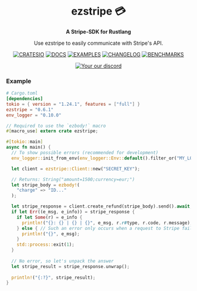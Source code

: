 <h1 align="center">ezstripe 💳</h1>
<div align="center">
 <strong>
   A Stripe-SDK for Rustlang
 </strong>
 <p>Use ezstripe to easily communicate with Stripe's API.</p>
</div>

<div align="center">

  [![CRATESIO]][CRATESIO_URL] [![DOCS]][DOCS_URL] [![EXAMPLES]][EXAMPLES_URL] [![CHANGELOG]][CHANGELOG_URL] [![BENCHMARKS]][BENCHMARKS_URL]
 
  <a href="https://discord.gg/VjQQZRU22F"><img src="https://discordapp.com/api/guilds/1065101892914511953/widget.png?style=shield" alt="Your our discord" /></a>
  
</div>

### Example
```toml
# Cargo.toml
[dependencies]
tokio = { version = "1.24.1", features = ["full"] }
ezstripe = "0.6.1"
env_logger = "0.10.0"
```

```Rust
// Required to use the `ezbody!` macro
#[macro_use] extern crate ezstripe;

#[tokio::main]
async fn main() {
  // To show possible errors (recommended for development)
  env_logger::init_from_env(env_logger::Env::default().filter_or("MY_LOG_LEVEL", "debug"));

  let client = ezstripe::Client::new("SECRET_KEY");

  // Returns: String("amount=1500;currency=eur;")
  let stripe_body = ezbody!(
    "charge" => "ID..."
  );

  let stripe_response = client.create_refund(stripe_body).send().await;
  if let Err((e_msg, e_info)) = stripe_response {
    if let Some(r) = e_info {
      println!("{}: {} | {} | {}", e_msg, r.r#type, r.code, r.message);
    } else { // Such an error only occurs when a request to Stripe failed
      println!("{}", e_msg);
    }
    std::process::exit(1);
  }
  
  // No error, so let's unpack the answer
  let stripe_result = stripe_response.unwrap();
  
  println!("{:?}", stripe_result);
}
```

[CRATESIO]: https://img.shields.io/badge/crates.io-ezstripe-B7410E?style=flat-square&logo=rust
[CRATESIO_URL]: https://crates.io/crates/ezstripe
[DOCS]: https://img.shields.io/badge/docs-latest-343434?style=flat-square&logo=read-the-docs&logoColor=fff
[DOCS_URL]: https://docs.rs/ezstripe/latest/ezstripe/
[EXAMPLES]: https://img.shields.io/badge/examples-latest-343434?style=flat-square&logo=bookstack&logoColor=fff
[EXAMPLES_URL]: https://github.com/EntenKoeniq/ezstripe/tree/main/examples
[CHANGELOG]: https://img.shields.io/badge/changelog-latest-343434?style=flat-square&logo=react-hook-form&logoColor=fff
[CHANGELOG_URL]: https://github.com/EntenKoeniq/ezstripe/blob/main/CHANGELOG.md
[BENCHMARKS]: https://img.shields.io/badge/benchmarks-0.6.0-ffd73c?style=flat-square&logo=speedtest
[BENCHMARKS_URL]: https://github.com/EntenKoeniq/ezstripe/blob/main/BENCHMARKS.md